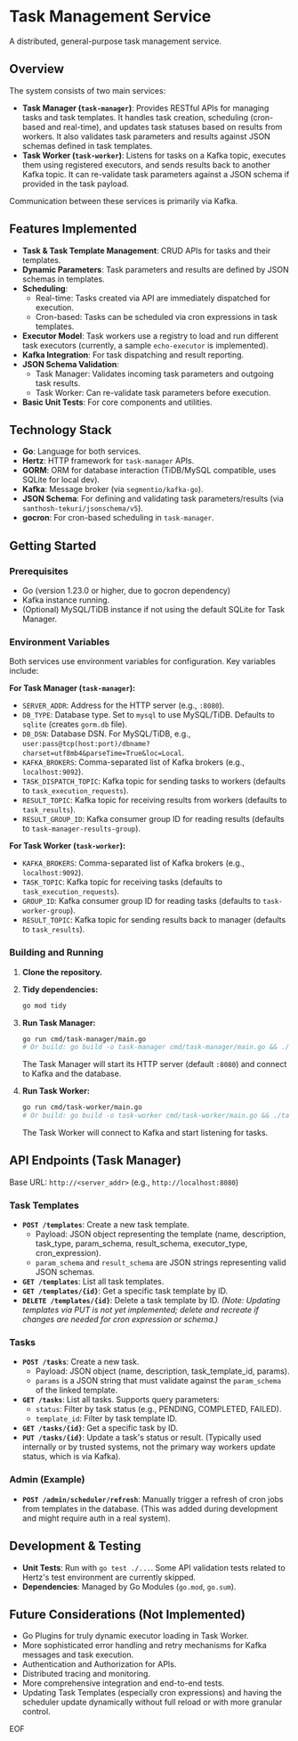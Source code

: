 # Task Management Service

A distributed, general-purpose task management service.

## Overview

The system consists of two main services:
-   **Task Manager (`task-manager`)**: Provides RESTful APIs for managing tasks and task templates. It handles task creation, scheduling (cron-based and real-time), and updates task statuses based on results from workers. It also validates task parameters and results against JSON schemas defined in task templates.
-   **Task Worker (`task-worker`)**: Listens for tasks on a Kafka topic, executes them using registered executors, and sends results back to another Kafka topic. It can re-validate task parameters against a JSON schema if provided in the task payload.

Communication between these services is primarily via Kafka.

## Features Implemented

-   **Task & Task Template Management**: CRUD APIs for tasks and their templates.
-   **Dynamic Parameters**: Task parameters and results are defined by JSON schemas in templates.
-   **Scheduling**:
    -   Real-time: Tasks created via API are immediately dispatched for execution.
    -   Cron-based: Tasks can be scheduled via cron expressions in task templates.
-   **Executor Model**: Task workers use a registry to load and run different task executors (currently, a sample `echo-executor` is implemented).
-   **Kafka Integration**: For task dispatching and result reporting.
-   **JSON Schema Validation**:
    -   Task Manager: Validates incoming task parameters and outgoing task results.
    -   Task Worker: Can re-validate task parameters before execution.
-   **Basic Unit Tests**: For core components and utilities.

## Technology Stack

-   **Go**: Language for both services.
-   **Hertz**: HTTP framework for `task-manager` APIs.
-   **GORM**: ORM for database interaction (TiDB/MySQL compatible, uses SQLite for local dev).
-   **Kafka**: Message broker (via `segmentio/kafka-go`).
-   **JSON Schema**: For defining and validating task parameters/results (via `santhosh-tekuri/jsonschema/v5`).
-   **gocron**: For cron-based scheduling in `task-manager`.

## Getting Started

### Prerequisites

-   Go (version 1.23.0 or higher, due to gocron dependency)
-   Kafka instance running.
-   (Optional) MySQL/TiDB instance if not using the default SQLite for Task Manager.

### Environment Variables

Both services use environment variables for configuration. Key variables include:

**For Task Manager (`task-manager`):**
-   `SERVER_ADDR`: Address for the HTTP server (e.g., `:8080`).
-   `DB_TYPE`: Database type. Set to `mysql` to use MySQL/TiDB. Defaults to `sqlite` (creates `gorm.db` file).
-   `DB_DSN`: Database DSN. For MySQL/TiDB, e.g., `user:pass@tcp(host:port)/dbname?charset=utf8mb4&parseTime=True&loc=Local`.
-   `KAFKA_BROKERS`: Comma-separated list of Kafka brokers (e.g., `localhost:9092`).
-   `TASK_DISPATCH_TOPIC`: Kafka topic for sending tasks to workers (defaults to `task_execution_requests`).
-   `RESULT_TOPIC`: Kafka topic for receiving results from workers (defaults to `task_results`).
-   `RESULT_GROUP_ID`: Kafka consumer group ID for reading results (defaults to `task-manager-results-group`).

**For Task Worker (`task-worker`):**
-   `KAFKA_BROKERS`: Comma-separated list of Kafka brokers (e.g., `localhost:9092`).
-   `TASK_TOPIC`: Kafka topic for receiving tasks (defaults to `task_execution_requests`).
-   `GROUP_ID`: Kafka consumer group ID for reading tasks (defaults to `task-worker-group`).
-   `RESULT_TOPIC`: Kafka topic for sending results back to manager (defaults to `task_results`).

### Building and Running

1.  **Clone the repository.**
2.  **Tidy dependencies:**
    ```bash
    go mod tidy
    ```
3.  **Run Task Manager:**
    ```bash
    go run cmd/task-manager/main.go
    # Or build: go build -o task-manager cmd/task-manager/main.go && ./task-manager
    ```
    The Task Manager will start its HTTP server (default `:8080`) and connect to Kafka and the database.

4.  **Run Task Worker:**
    ```bash
    go run cmd/task-worker/main.go
    # Or build: go build -o task-worker cmd/task-worker/main.go && ./task-worker
    ```
    The Task Worker will connect to Kafka and start listening for tasks.

## API Endpoints (Task Manager)

Base URL: `http://<server_addr>` (e.g., `http://localhost:8080`)

### Task Templates

-   **`POST /templates`**: Create a new task template.
    -   Payload: JSON object representing the template (name, description, task_type, param_schema, result_schema, executor_type, cron_expression).
    -   `param_schema` and `result_schema` are JSON strings representing valid JSON schemas.
-   **`GET /templates`**: List all task templates.
-   **`GET /templates/{id}`**: Get a specific task template by ID.
-   **`DELETE /templates/{id}`**: Delete a task template by ID.
    *(Note: Updating templates via PUT is not yet implemented; delete and recreate if changes are needed for cron expression or schema.)*

### Tasks

-   **`POST /tasks`**: Create a new task.
    -   Payload: JSON object (name, description, task_template_id, params).
    -   `params` is a JSON string that must validate against the `param_schema` of the linked template.
-   **`GET /tasks`**: List all tasks. Supports query parameters:
    -   `status`: Filter by task status (e.g., PENDING, COMPLETED, FAILED).
    -   `template_id`: Filter by task template ID.
-   **`GET /tasks/{id}`**: Get a specific task by ID.
-   **`PUT /tasks/{id}`**: Update a task's status or result. (Typically used internally or by trusted systems, not the primary way workers update status, which is via Kafka).

### Admin (Example)
-   **`POST /admin/scheduler/refresh`**: Manually trigger a refresh of cron jobs from templates in the database. (This was added during development and might require auth in a real system).

## Development & Testing

-   **Unit Tests**: Run with `go test ./...`. Some API validation tests related to Hertz's test environment are currently skipped.
-   **Dependencies**: Managed by Go Modules (`go.mod`, `go.sum`).

## Future Considerations (Not Implemented)

-   Go Plugins for truly dynamic executor loading in Task Worker.
-   More sophisticated error handling and retry mechanisms for Kafka messages and task execution.
-   Authentication and Authorization for APIs.
-   Distributed tracing and monitoring.
-   More comprehensive integration and end-to-end tests.
-   Updating Task Templates (especially cron expressions) and having the scheduler update dynamically without full reload or with more granular control.

EOF
